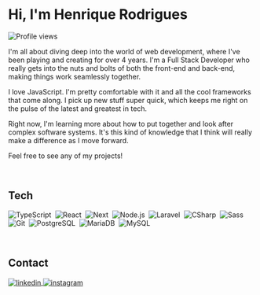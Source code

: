 <h1 align="left">Hi, I'm Henrique Rodrigues</h1>
<p align="left"> <img src="https://komarev.com/ghpvc/?username=henriqurr&color=lightgray" alt="Profile views" /> </p>

<p>
  I'm all about diving deep into the world of web development, where I've been playing and creating for over 4 years. I'm a Full Stack Developer who really gets into the nuts and bolts of both the front-end and back-end, making things work seamlessly together.

  I love JavaScript. I'm pretty comfortable with it and all the cool frameworks that come along. I pick up new stuff super quick, which keeps me right on the pulse of the latest and greatest in tech.

  Right now, I'm learning more about how to put together and look after complex software systems. It's this kind of knowledge that I think will really make a difference as I move forward.

  Feel free to see any of my projects!
</p>

<br>

## Tech

![TypeScript](https://img.shields.io/badge/-TypeScript-0D1117?style=flat&logo=typescript)&nbsp;
![React](https://img.shields.io/badge/-React-0D1117?style=flat&logo=react)&nbsp;
![Next](https://img.shields.io/badge/-Next-0D1117?style=flat&logo=next.js)&nbsp;
![Node.js](https://img.shields.io/badge/-Node.js-0D1117?style=flat&logo=node.js)&nbsp;
![Laravel](https://img.shields.io/badge/-Laravel-0D1117?style=flat&logo=laravel)&nbsp;
![CSharp](https://img.shields.io/badge/-CSharp-0D1117?style=flat&logo=csharp)&nbsp;
![Sass](https://img.shields.io/badge/-Sass-0D1117?style=flat&logo=sass)&nbsp;
![Git](https://img.shields.io/badge/-Git-0D1117?style=flat&logo=git)&nbsp;
![PostgreSQL](https://img.shields.io/badge/-0D1117?style=flat&logo=postgresql)&nbsp;
![MariaDB](https://img.shields.io/badge/-0D1117?style=flat&logo=mariadb)&nbsp;
![MySQL](https://img.shields.io/badge/-0D1117?style=flat&logo=mysql)&nbsp;

<br>

## Contact

<a href="https://linkedin.com/in/henriqurr" target="_blank">
  <img align="center" src="https://img.shields.io/badge/-henriqurr-05122A?style=flat&logo=linkedin" alt="linkedin"/>
</a>
<a href="https://instagram.com/henriqurr" target="_blank">
 <img align="center" src="https://img.shields.io/badge/-henriqurr-05122A?style=flat&logo=instagram" alt="instagram"/>
</a>
